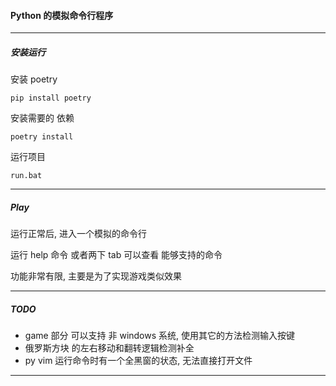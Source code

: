 

#### Python 的模拟命令行程序

---

##### 安装运行
安装 poetry 
```shell script
pip install poetry
```
安装需要的 依赖
```shell script
poetry install
```
运行项目 
```
run.bat
```

---

##### Play
运行正常后, 进入一个模拟的命令行

运行 help 命令 或者两下 tab 可以查看 能够支持的命令

功能非常有限, 主要是为了实现游戏类似效果

---

##### TODO
- game 部分 可以支持 非 windows 系统, 使用其它的方法检测输入按键
- 俄罗斯方块 的左右移动和翻转逻辑检测补全
- py vim 运行命令时有一个全黑窗的状态, 无法直接打开文件
 

---

